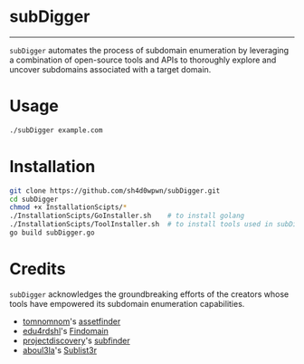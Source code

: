 # subDigger

---

`subDigger` automates the process of subdomain enumeration by leveraging a combination of open-source tools and APIs to thoroughly explore and uncover subdomains associated with a target domain.

# Usage

```sh
./subDigger example.com
```

# Installation

```sh
git clone https://github.com/sh4d0wpwn/subDigger.git
cd subDigger
chmod +x InstallationScipts/*
./InstallationScipts/GoInstaller.sh    # to install golang
./InstallationScipts/ToolInstaller.sh  # to install tools used in subDigger
go build subDigger.go

```

# Credits
`subDigger` acknowledges the groundbreaking efforts of the creators whose tools have empowered its subdomain enumeration capabilities.

- [tomnomnom](https://twitter.com/TomNomNom)'s [assetfinder](https://github.com/tomnomnom/assetfinder/)
- [edu4rdshl](https://twitter.com/edu4rdshl)'s [Findomain](https://github.com/Findomain/Findomain/)
- [projectdiscovery](https://twitter.com/pdiscoveryio)'s [subfinder](https://github.com/projectdiscovery/subfinder/)
- [aboul3la](https://twitter.com/aboul3la)'s [Sublist3r](https://github.com/aboul3la/Sublist3r)
